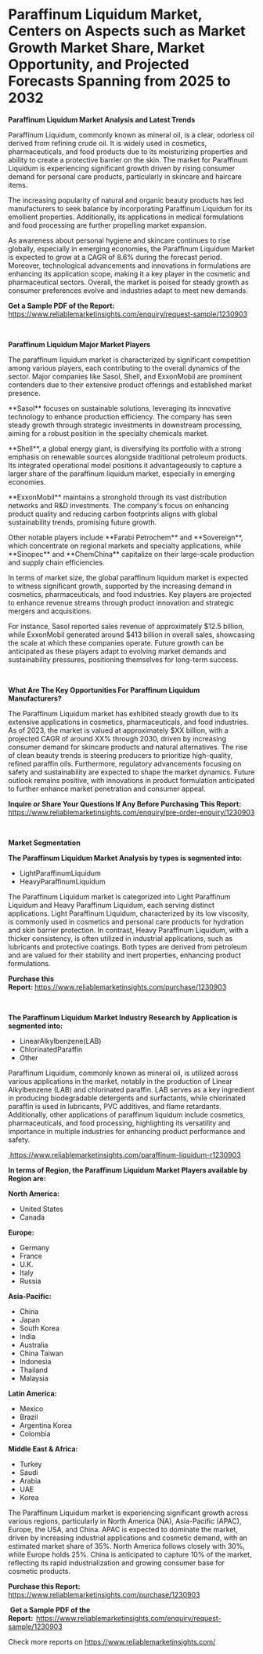 <p><h1>Paraffinum Liquidum Market, Centers on Aspects such as Market Growth Market Share, Market Opportunity, and Projected Forecasts Spanning from 2025 to 2032</h1></p><p><strong>Paraffinum Liquidum Market Analysis and Latest Trends</strong></p>
<p><p>Paraffinum Liquidum, commonly known as mineral oil, is a clear, odorless oil derived from refining crude oil. It is widely used in cosmetics, pharmaceuticals, and food products due to its moisturizing properties and ability to create a protective barrier on the skin. The market for Paraffinum Liquidum is experiencing significant growth driven by rising consumer demand for personal care products, particularly in skincare and haircare items. </p><p>The increasing popularity of natural and organic beauty products has led manufacturers to seek balance by incorporating Paraffinum Liquidum for its emollient properties. Additionally, its applications in medical formulations and food processing are further propelling market expansion. </p><p>As awareness about personal hygiene and skincare continues to rise globally, especially in emerging economies, the Paraffinum Liquidum Market is expected to grow at a CAGR of 8.6% during the forecast period. Moreover, technological advancements and innovations in formulations are enhancing its application scope, making it a key player in the cosmetic and pharmaceutical sectors. Overall, the market is poised for steady growth as consumer preferences evolve and industries adapt to meet new demands.</p></p>
<p><strong>Get a Sample PDF of the Report:&nbsp;</strong> <a href="https://www.reliablemarketinsights.com/enquiry/request-sample/1230903?utm_campaign=2240&utm_medium=2&utm_source=Github&utm_content=ia&utm_term=28022025&utm_id=paraffinum-liquidum">https://www.reliablemarketinsights.com/enquiry/request-sample/1230903</a></p>
<p>&nbsp;</p>
<p><strong>Paraffinum Liquidum Major Market Players</strong></p>
<p><p>The paraffinum liquidum market is characterized by significant competition among various players, each contributing to the overall dynamics of the sector. Major companies like Sasol, Shell, and ExxonMobil are prominent contenders due to their extensive product offerings and established market presence. </p><p>**Sasol** focuses on sustainable solutions, leveraging its innovative technology to enhance production efficiency. The company has seen steady growth through strategic investments in downstream processing, aiming for a robust position in the specialty chemicals market. </p><p>**Shell**, a global energy giant, is diversifying its portfolio with a strong emphasis on renewable sources alongside traditional petroleum products. Its integrated operational model positions it advantageously to capture a larger share of the paraffinum liquidum market, especially in emerging economies.</p><p>**ExxonMobil** maintains a stronghold through its vast distribution networks and R&D investments. The company's focus on enhancing product quality and reducing carbon footprints aligns with global sustainability trends, promising future growth. </p><p>Other notable players include **Farabi Petrochem** and **Sovereign**, which concentrate on regional markets and specialty applications, while **Sinopec** and **ChemChina** capitalize on their large-scale production and supply chain efficiencies. </p><p>In terms of market size, the global paraffinum liquidum market is expected to witness significant growth, supported by the increasing demand in cosmetics, pharmaceuticals, and food industries. Key players are projected to enhance revenue streams through product innovation and strategic mergers and acquisitions.</p><p>For instance, Sasol reported sales revenue of approximately $12.5 billion, while ExxonMobil generated around $413 billion in overall sales, showcasing the scale at which these companies operate. Future growth can be anticipated as these players adapt to evolving market demands and sustainability pressures, positioning themselves for long-term success.</p></p>
<p>&nbsp;</p>
<p><strong>What Are The Key Opportunities For Paraffinum Liquidum Manufacturers?</strong></p>
<p><p>The Paraffinum Liquidum market has exhibited steady growth due to its extensive applications in cosmetics, pharmaceuticals, and food industries. As of 2023, the market is valued at approximately $XX billion, with a projected CAGR of around XX% through 2030, driven by increasing consumer demand for skincare products and natural alternatives. The rise of clean beauty trends is steering producers to prioritize high-quality, refined paraffin oils. Furthermore, regulatory advancements focusing on safety and sustainability are expected to shape the market dynamics. Future outlook remains positive, with innovations in product formulation anticipated to further enhance market penetration and consumer appeal.</p></p>
<p><strong>Inquire or Share Your Questions If Any Before Purchasing This Report:</strong> <a href="https://www.reliablemarketinsights.com/enquiry/pre-order-enquiry/1230903?utm_campaign=2240&utm_medium=2&utm_source=Github&utm_content=ia&utm_term=28022025&utm_id=paraffinum-liquidum">https://www.reliablemarketinsights.com/enquiry/pre-order-enquiry/1230903</a></p>
<p>&nbsp;</p>
<p><strong>Market Segmentation</strong></p>
<p><strong>The Paraffinum Liquidum Market Analysis by types is segmented into:</strong></p>
<p><ul><li>LightParaffinumLiquidum</li><li>HeavyParaffinumLiquidum</li></ul></p>
<p><p>The Paraffinum Liquidum market is categorized into Light Paraffinum Liquidum and Heavy Paraffinum Liquidum, each serving distinct applications. Light Paraffinum Liquidum, characterized by its low viscosity, is commonly used in cosmetics and personal care products for hydration and skin barrier protection. In contrast, Heavy Paraffinum Liquidum, with a thicker consistency, is often utilized in industrial applications, such as lubricants and protective coatings. Both types are derived from petroleum and are valued for their stability and inert properties, enhancing product formulations.</p></p>
<p><strong>Purchase this Report:&nbsp;</strong><a href="https://www.reliablemarketinsights.com/purchase/1230903?utm_campaign=2240&utm_medium=2&utm_source=Github&utm_content=ia&utm_term=28022025&utm_id=paraffinum-liquidum">https://www.reliablemarketinsights.com/purchase/1230903</a></p>
<p>&nbsp;</p>
<p><strong>The Paraffinum Liquidum Market Industry Research by Application is segmented into:</strong></p>
<p><ul><li>LinearAlkylbenzene(LAB)</li><li>ChlorinatedParaffin</li><li>Other</li></ul></p>
<p><p>Paraffinum Liquidum, commonly known as mineral oil, is utilized across various applications in the market, notably in the production of Linear Alkylbenzene (LAB) and chlorinated paraffin. LAB serves as a key ingredient in producing biodegradable detergents and surfactants, while chlorinated paraffin is used in lubricants, PVC additives, and flame retardants. Additionally, other applications of paraffinum liquidum include cosmetics, pharmaceuticals, and food processing, highlighting its versatility and importance in multiple industries for enhancing product performance and safety.</p></p>
<p><a href="https://www.reliablemarketinsights.com/paraffinum-liquidum-r1230903?utm_campaign=2240&utm_medium=2&utm_source=Github&utm_content=ia&utm_term=28022025&utm_id=paraffinum-liquidum">&nbsp;https://www.reliablemarketinsights.com/paraffinum-liquidum-r1230903</a></p>
<p><strong>In terms of Region, the Paraffinum Liquidum Market Players available by Region are:</strong></p>
<p>
    <p> <strong> North America: </strong>
        <ul>
            <li>United States</li>
            <li>Canada</li>
        </ul>
        </p> 
    <p> <strong> Europe: </strong>
        <ul>
            <li>Germany</li>
            <li>France</li>
            <li>U.K.</li>
            <li>Italy</li>
            <li>Russia</li>
        </ul>
        </p> 
    <p> <strong> Asia-Pacific: </strong>
        <ul>
            <li>China</li>
            <li>Japan</li>
            <li>South Korea</li>
            <li>India</li>
            <li>Australia</li>
            <li>China Taiwan</li>
            <li>Indonesia</li>
            <li>Thailand</li>
            <li>Malaysia</li>
        </ul>
        </p> 
    <p> <strong> Latin America: </strong>
        <ul>
            <li>Mexico</li>
            <li>Brazil</li>
            <li>Argentina Korea</li>
            <li>Colombia</li>
        </ul>
        </p> 
    <p> <strong> Middle East & Africa: </strong>
        <ul>
            <li>Turkey</li>
            <li>Saudi</li>
            <li>Arabia</li>
            <li>UAE</li>
            <li>Korea</li>
        </ul>
    </p>
    </p>
<p><p>The Paraffinum Liquidum market is experiencing significant growth across various regions, particularly in North America (NA), Asia-Pacific (APAC), Europe, the USA, and China. APAC is expected to dominate the market, driven by increasing industrial applications and cosmetic demand, with an estimated market share of 35%. North America follows closely with 30%, while Europe holds 25%. China is anticipated to capture 10% of the market, reflecting its rapid industrialization and growing consumer base for cosmetic products.</p></p>
<p><strong>Purchase this Report: </strong><a href="https://www.reliablemarketinsights.com/purchase/1230903?utm_campaign=2240&utm_medium=2&utm_source=Github&utm_content=ia&utm_term=28022025&utm_id=paraffinum-liquidum">https://www.reliablemarketinsights.com/purchase/1230903</a></p>
<p>&nbsp;<strong>Get a Sample PDF of the Report:&nbsp;&nbsp;</strong><a href="https://www.reliablemarketinsights.com/enquiry/request-sample/1230903?utm_campaign=2240&utm_medium=2&utm_source=Github&utm_content=ia&utm_term=28022025&utm_id=paraffinum-liquidum">https://www.reliablemarketinsights.com/enquiry/request-sample/1230903</a></p>
<p><strong></strong></p>
<p>Check more reports on <a href="https://www.reliablemarketinsights.com/?utm_campaign=2240&utm_medium=2&utm_source=Github&utm_content=ia&utm_term=28022025&utm_id=paraffinum-liquidum">https://www.reliablemarketinsights.com/</a></p>